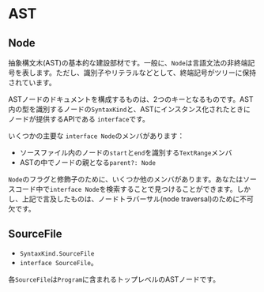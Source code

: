 # AST

## Node

抽象構文木\(AST\)の基本的な建設部材です。一般に、`Node`は言語文法の非終端記号を表します。ただし、識別子やリテラルなどとして、終端記号がツリーに保持されています。

ASTノードのドキュメントを構成するものは、2つのキーとなるものです。AST内の型を識別するノードの`SyntaxKind`と、ASTにインスタンス化されたときにノードが提供するAPIである `interface`です。

いくつかの主要な `interface Node`のメンバがあります：

* ソースファイル内のノードの`start`と`end`を識別する`TextRange`メンバ
* ASTの中でノードの親となる`parent?: Node`

`Node`のフラグと修飾子のために、いくつか他のメンバがあります。あなたはソースコード中で`interface Node`を検索することで見つけることができます。しかし、上記で言及したものは、ノードトラバーサル\(node traversal\)のために不可欠です。

## SourceFile

* `SyntaxKind.SourceFile`
* `interface SourceFile`。

各`SourceFile`は`Program`に含まれるトップレベルのASTノードです。

